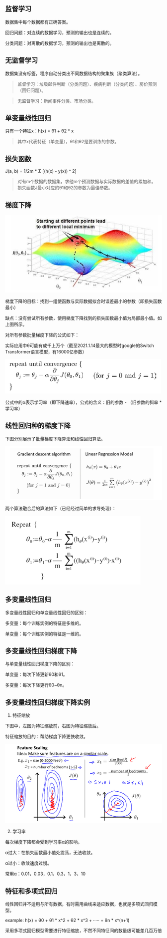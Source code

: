 ## 监督学习

数据集中每个数据都有正确答案。

回归问题：对连续的数据学习，预测的输出也是连续的。

分类问题：对离散的数据学习，预测的输出也是离散的。

## 无监督学习

数据集没有标签，程序自动分类出不同数据结构的聚集族（聚类算法）。

> 监督学习：垃圾邮件判断（分类问题）、疾病判断（分类问题）、房价预测（回归问题）。

> 无监督学习：新闻事件分类、市场分类。

## 单变量线性回归

只有一个特征x：h(x) = θ1 + θ2 * x

> 其中x代表特征（单变量），θ1和θ2是要训练的参数。

## 损失函数

J(a, b) = 1/2m  * Σ [(h(x) - y(x)) ^ 2]

> 对有m个数据的数据集，求他m个预测数据与实际数据的差值的累加和。<br>
> 损失函数J最小对应的θ1和θ2的参数为最佳参数。<br>

## 梯度下降

![梯度下降](img/梯度下降.jpg)

梯度下降的目标：找到一组使函数与实际数据拟合时误差最小的参数（即损失函数最小）

缺点：没有尝试所有参数，使用梯度下降找到的损失函数最小值为局部最小值。如上图所示。

对所有参数批量梯度下降的公式如下：

实际应用中θ可能有成千上万个（截至2021.1.14最大的模型时google的Switch Transformer语言模型，有16000亿参数）

![批量梯度下降](img/批量梯度下降.png)

公式中的α表示学习率（即下降速率），公式的含义：旧的参数 - （旧参数的斜率 * 学习率）

## 线性回归种的梯度下降

下图分别展示了批量梯度下降算法和线性回归算法。

![梯度下降和线性回归](img/梯度下降和线性回归.png)

两个算法融合后的算法如下（已经经过简单的求导处理）：

![线性回归的梯度下降算法](img/线性回归的梯度下降算法.png)

## 多变量线性回归

多变量线性回归和单变量线性回归的区别：

多变量：每个训练实例的特征是多维的。

单变量：每个训练实例的特征是一维的。

## 多变量线性回归梯度下降

与单变量线性回归梯度下降的区别：

单变量：每次下降更新θ0和θ1。

多变量：每次下降更行θ0~θn。

## 多变量线性回归梯度下降实例

1. 特征缩放

下图中，左图为特征缩放前，右图为特征缩放后。

特征缩放的目的：帮助梯度下降更快收敛。

![特征缩放](img/特征缩放.png)

2. 学习率

每次梯度下降都会受到学习率α的影响。

α过大：在损失函数最小值处震荡，无法收敛。

α过小：收敛速度过慢。

常用α：0.01，0.03，0.1，0.3，1，3，10

## 特征和多项式回归

线性回归并不适用与所有数据，有时需用曲线来适应数据，也就是多项式回归模型。

example: h(x) = θ0 + θ1 * x^2 + θ2 * x^3 + ····· + θn * x^(n+1)

采用多项式回归模型需要进行特征缩放，不然不同特征间的数量级可能差几百万倍
